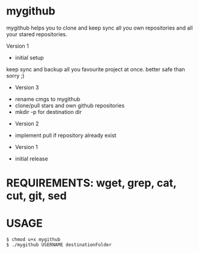 mygithub
====

mygithub helps you to clone and keep sync all you own repositories and all your stared repositories.

Version 1
* initial setup

keep sync and backup all you favourite project at once. better safe than sorry ;)

- Version 3
 * rename cmgs to mygithub
 * clone/pull stars and own github repositories
 * mkdir -p for destination dir

- Version 2
 * implement pull if repository already exist

- Version 1
 * initial release


# REQUIREMENTS: wget, grep, cat, cut, git, sed

# USAGE

    $ chmod u+x mygithub
    $ ./mygithub USERNAME destinationFolder

